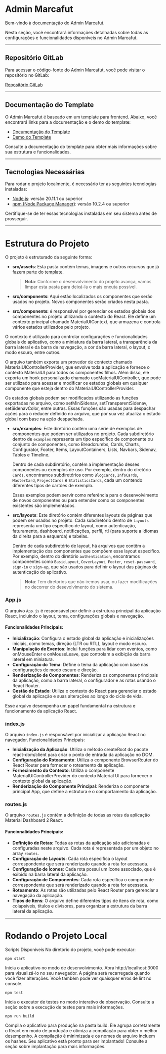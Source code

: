 # Admin Marcafut

Bem-vindo à documentação do Admin Marcafut.

Nesta seção, você encontrará informações detalhadas sobre todas as configurações e funcionalidades disponíveis no Admin Marcafut.

---

## Repositório GitLab

Para acessar o código-fonte do Admin Marcafut, você pode visitar o repositório no GitLab:

[Repositório GitLab](https://gitlab.com/equipe-marcafut/marcafut-admin-react.git)

---

## Documentação do Template

O Admin Marcafut é baseado em um template para frontend. Abaixo, você encontrará links para a documentação e o demo do template:

- [Documentação do Template](https://www.creative-tim.com/learning-lab/react/overview/material-dashboard/)
- [Demo do Template](https://demos.creative-tim.com/material-dashboard-react/?&_ga=2.243368389.1789960355.1710330510-1339645420.1710330510#/dashboard)

Consulte a documentação do template para obter mais informações sobre sua estrutura e funcionalidades.

--- 
## Tecnologias Necessárias

Para rodar o projeto localmente, é necessário ter as seguintes tecnologias instaladas:

- [Node.js](https://nodejs.org/): versão 20.11.1 ou superior
- [npm (Node Package Manager)](https://www.npmjs.com/): versão 10.2.4 ou superior

Certifique-se de ter essas tecnologias instaladas em seu sistema antes de prosseguir.

---
# Estrutura do Projeto

O projeto é estruturado da seguinte forma:

- **src/assets**: Esta pasta contém temas, imagens e outros recursos que já fazem parte do template.

  > **Nota**: Conforme o desenvolvimento do projeto avança, vamos limpar esta pasta para deixá-la o mais enxuta possível.

- **src/components**: Aqui estão localizados os componentes que serão usados no projeto. Novos componentes serão criados nesta pasta.

- **src/components**: é responsável por gerenciar os estados globais dos componentes no projeto utilizando o contexto do React. Ele define um contexto principal chamado MaterialUIContext, que armazena e controla vários estados utilizados pelo projeto.

O contexto é utilizado para controlar configurações e funcionalidades globais do aplicativo, como a miniatura da barra lateral, a transparência da barra lateral e da barra de navegação, a cor da barra lateral, o layout, o modo escuro, entre outros.

O arquivo também exporta um provedor de contexto chamado MaterialUIControllerProvider, que envolve toda a aplicação e fornece o contexto MaterialUI para todos os componentes filhos. Além disso, ele exporta um hook personalizado chamado useMaterialUIController, que pode ser utilizado para acessar e modificar os estados globais em qualquer componente que esteja dentro do MaterialUIControllerProvider.

Os estados globais podem ser modificados utilizando as funções exportadas no arquivo, como setMiniSidenav, setTransparentSidenav, setSidenavColor, entre outras. Essas funções são usadas para despachar ações para o reducer definido no arquivo, que por sua vez atualiza o estado global com base na ação despachada.


- **src/examples**: Este diretório contém uma série de exemplos de componentes que podem ser utilizados no projeto. Cada subdiretório dentro de `examples` representa um tipo específico de componente ou conjunto de componentes, como Breadcrumbs, Cards, Charts, Configurator, Footer, Items, LayoutContainers, Lists, Navbars, Sidenav, Tables e Timeline.

  Dentro de cada subdiretório,  contêm a implementação desses componentes ou exemplos de uso. Por exemplo, dentro do diretório `Cards`, encontramos subdiretórios como `BlogCards`, `InfoCards`, `MasterCard`, `ProjectCards` e `StatisticsCards`, cada um contendo diferentes tipos de cartões de exemplo.

  Esses exemplos podem servir como referência para o desenvolvimento de novos componentes ou para entender como os componentes existentes são implementados.

- **src/layouts**: Este diretório contém diferentes layouts de páginas que podem ser usados no projeto. Cada subdiretório dentro de `layouts` representa um tipo específico de layout, como autenticação, faturamento, dashboard, notificações, perfil, rtl (para suporte a idiomas da direita para a esquerda) e tabelas.

  Dentro de cada subdiretório de layout, há arquivos que contêm a implementação dos componentes que compõem esse layout específico. Por exemplo, dentro do diretório `authentication`, encontramos componentes como `BasicLayout`, `CoverLayout`, `Footer`, `reset-password`, `sign-in` e `sign-up`, que são usados para definir o layout das páginas de autenticação do aplicativo.

  >**Nota**: Tem diretorios que não iremos usar, ou fazer modificações no decorrer do desevolvimento do sistema.

### **App.js**

O arquivo `App.js` é responsável por definir a estrutura principal da aplicação React, incluindo o layout, tema, configurações globais e navegação.

#### Funcionalidades Principais:

- **Inicialização**: Configura o estado global da aplicação e inicializações iniciais, como temas, direção (LTR ou RTL), layout e modo escuro.
- **Manipulação de Eventos**: Inclui funções para lidar com eventos, como onMouseEnter e onMouseLeave, que controlam a exibição da barra lateral em miniatura.
- **Configuração do Tema**: Define o tema da aplicação com base nas configurações de modo escuro e direção.
- **Renderização de Componentes**: Renderiza os componentes principais da aplicação, como a barra lateral, o configurador e as rotas usando o React Router.
- **Gestão de Estado**: Utiliza o contexto do React para gerenciar o estado global da aplicação e suas alterações ao longo do ciclo de vida.

Esse arquivo desempenha um papel fundamental na estrutura e funcionamento da aplicação React.

### **index.js**

O arquivo `index.js` é responsável por inicializar a aplicação React no navegador.
Funcionalidades Principais:

-   **Inicialização da Aplicação**: Utiliza o método createRoot do pacote react-dom/client para criar o ponto de entrada da aplicação no DOM.
-   **Configuração do Roteamento**: Utiliza o componente BrowserRouter do React Router para fornecer o roteamento da aplicação.
-   **Fornecimento do Contexto**: Utiliza o componente MaterialUIControllerProvider do contexto Material UI para fornecer o contexto global da aplicação.
-   **Renderização do Componente Principal**: Renderiza o componente principal App, que define a estrutura e o comportamento da aplicação.


### **routes.js**

O arquivo `routes.js` contém a definição de todas as rotas da aplicação Material Dashboard 2 React.

#### Funcionalidades Principais:

- **Definição de Rotas**: Todas as rotas da aplicação são adicionadas e configuradas neste arquivo. Cada rota é representada por um objeto no array `routes`.
- **Configuração de Layouts**: Cada rota especifica o layout correspondente que será renderizado quando a rota for acessada.
- **Configuração de Ícones**: Cada rota possui um ícone associado, que é exibido na barra lateral da aplicação.
- **Configuração de Componentes**: Cada rota especifica o componente correspondente que será renderizado quando a rota for acessada.
- **Roteamento**: As rotas são utilizadas pelo React Router para gerenciar a navegação da aplicação.
- **Tipos de Itens**: O arquivo define diferentes tipos de itens de rota, como colapsíveis, títulos e divisores, para organizar a estrutura da barra lateral da aplicação.



---



# Rodando o Projeto Local 

Scripts Disponíveis
No diretório do projeto, você pode executar:

```npm start```

Inicia o aplicativo no modo de desenvolvimento.
Abra http://localhost:3000 para visualizá-lo no seu navegador.
A página será recarregada quando você fizer alterações.
Você também pode ver quaisquer erros de lint no console.

`npm test`

Inicia o executor de testes no modo interativo de observação.
Consulte a seção sobre a execução de testes para mais informações.

`npm run build`

Compila o aplicativo para produção na pasta build.
Ele agrupa corretamente o React em modo de produção e otimiza a compilação para obter o melhor desempenho.
A compilação é minimizada e os nomes de arquivo incluem os hashes.
Seu aplicativo está pronto para ser implantado!
Consulte a seção sobre implantação para mais informações.


